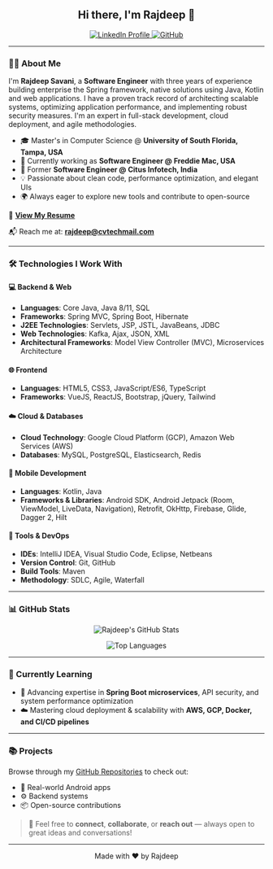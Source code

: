 <h2 align="center">Hi there, I'm Rajdeep 👋</h2>

<p align="center">
  <a href="https://www.linkedin.com/in/savanirajdeep5/">
    <img src="https://img.shields.io/badge/LinkedIn-0077B5?style=for-the-badge&logo=linkedin&logoColor=white" alt="LinkedIn Profile">
  </a>
  <a href="https://github.com/savanirajdeep">
    <img src="https://img.shields.io/badge/GitHub-181717?style=for-the-badge&logo=github&logoColor=white" alt="GitHub">
  </a>
</p>

---

### 👨‍💻 About Me

I'm **Rajdeep Savani**, a **Software Engineer** with three years of experience building enterprise the Spring framework, native solutions using Java, Kotlin and web applications. I have a proven track record of architecting scalable systems, optimizing application performance, and implementing robust security measures. I'm an expert in full-stack development, cloud deployment, and agile methodologies.

- 🎓 Master's in Computer Science @ **University of South Florida, Tampa, USA** 
- 💼 Currently working as **Software Engineer @ Freddie Mac, USA**
- 📱 Former **Software Engineer @ Citus Infotech, India** 
- 💡 Passionate about clean code, performance optimization, and elegant UIs
- 🌍 Always eager to explore new tools and contribute to open-source

📄 [**View My Resume**](https://drive.google.com/file/d/1aODbh3vFmlika6qIDW8aFDWdwB8Lacgn/view?usp=sharing)

📬 Reach me at: **rajdeep@cvtechmail.com** 

---

### 🛠️ Technologies I Work With

#### 💻 Backend & Web
- **Languages**: Core Java, Java 8/11, SQL 
- **Frameworks**: Spring MVC, Spring Boot, Hibernate 
- **J2EE Technologies**: Servlets, JSP, JSTL, JavaBeans, JDBC
- **Web Technologies**: Kafka, Ajax, JSON, XML
- **Architectural Frameworks**: Model View Controller (MVC), Microservices Architecture 

#### 🌐 Frontend
- **Languages**: HTML5, CSS3, JavaScript/ES6, TypeScript 
- **Frameworks**: VueJS, ReactJS, Bootstrap, jQuery, Tailwind

#### ☁️ Cloud & Databases
- **Cloud Technology**: Google Cloud Platform (GCP), Amazon Web Services (AWS) 
- **Databases**: MySQL, PostgreSQL, Elasticsearch, Redis

#### 🚀 Mobile Development
- **Languages**: Kotlin, Java 
- **Frameworks & Libraries**: Android SDK, Android Jetpack (Room, ViewModel, LiveData, Navigation), Retrofit, OkHttp, Firebase, Glide, Dagger 2, Hilt

#### 🧰 Tools & DevOps
- **IDEs**: IntelliJ IDEA, Visual Studio Code, Eclipse, Netbeans 
- **Version Control**: Git, GitHub
- **Build Tools**: Maven 
- **Methodology**: SDLC, Agile, Waterfall 
 
---

### 📊 GitHub Stats

<p align="center">
  <img src="https://github-readme-stats.vercel.app/api?username=savanirajdeep&show_icons=true&theme=tokyonight" alt="Rajdeep's GitHub Stats"/>
</p>

<p align="center">
  <img src="https://github-readme-stats.vercel.app/api/top-langs/?username=savanirajdeep&layout=compact&theme=nord" alt="Top Languages"/>
</p>

---

### 🌱 Currently Learning

- 🔧 Advancing expertise in **Spring Boot microservices**, API security, and system performance optimization
- ☁️ Mastering cloud deployment & scalability with **AWS, GCP, Docker, and CI/CD pipelines**

---

### 📚 Projects

Browse through my [GitHub Repositories](https://github.com/savanirajdeep?tab=repositories) to check out:

- 🚀 Real-world Android apps
- ⚙️ Backend systems
- 📦 Open-source contributions

> 💬 Feel free to **connect**, **collaborate**, or **reach out** — always open to great ideas and conversations!

---

<p align="center">
  Made with ❤️ by Rajdeep
</p>
